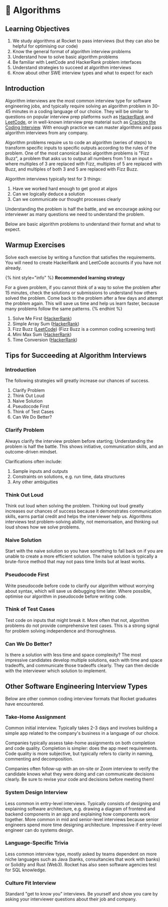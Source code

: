 # 🧮 Algorithms

## Learning Objectives

1. We study algorithms at Rocket to pass interviews (but they can also be helpful for optimising our code)
2. Know the general format of algorithm interview problems
3. Understand how to solve basic algorithm problems
4. Be familiar with LeetCode and HackerRank problem interfaces
5. Understand strategies to succeed at algorithm interviews
6. Know about other SWE interview types and what to expect for each

## Introduction

Algorithm interviews are the most common interview type for software engineering jobs, and typically require solving an algorithm problem in 30-45 minutes in a coding language of our choice. They will be similar to questions on popular interview prep platforms such as [HackerRank](https://www.hackerrank.com/) and [LeetCode](https://leetcode.com/), or in well-known interview prep material such as [Cracking the Coding Interview](https://drive.google.com/file/d/1M3uvavrprW_xmbSFHAe3Q4RgfgFwEfwy/view?usp=sharing). With enough practice we can master algorithms and pass algorithm interviews from any company.

Algorithm problems require us to code an algorithm (series of steps) to transform specific inputs to specific outputs according to the rules of the problem. One of the most canonical basic algorithm problems is "Fizz Buzz", a problem that asks us to output all numbers from 1 to an input `n` where multiples of 3 are replaced with Fizz, multiples of 5 are replaced with Buzz, and multiples of both 3 and 5 are replaced with Fizz Buzz.

Algorithm interviews typically test for 3 things:

1. Have we worked hard enough to get good at algos
2. Can we logically deduce a solution
3. Can we communicate our thought processes clearly

Understanding the problem is half the battle, and we encourage asking our interviewer as many questions we need to understand the problem.

Below are basic algorithm problems to understand their format and what to expect.

## Warmup Exercises

Solve each exercise by writing a function that satisfies the requirements. You will need to create HackerRank and LeetCode accounts if you have not already.

{% hint style="info" %}
**Recommended learning strategy**

For a given problem, if you cannot think of a way to solve the problem after 15 minutes, check the solutions or submissions to understand how others solved the problem. Come back to the problem after a few days and attempt the problem again. This will save us time and help us learn faster, because many problems follow the same patterns.
{% endhint %}

1. Solve Me First ([HackerRank](https://www.hackerrank.com/challenges/solve-me-first/problem?isFullScreen=true))
2. Simple Array Sum ([HackerRank](https://www.hackerrank.com/challenges/simple-array-sum/problem?isFullScreen=true))
3. Fizz Buzz ([LeetCode](https://leetcode.com/problems/fizz-buzz/)) (Fizz Buzz is a common coding screening test)
4. Mini Max Sum ([HackerRank](https://www.hackerrank.com/challenges/mini-max-sum/problem?isFullScreen=true))
5. Time Conversion ([HackerRank](https://www.hackerrank.com/challenges/time-conversion/problem?isFullScreen=true))

## Tips for Succeeding at Algorithm Interviews

### Introduction

The following strategies will greatly increase our chances of success.

1. Clarify Problem
2. Think Out Loud
3. Naive Solution
4. Pseudocode First
5. Think of Test Cases
6. Can We Do Better?

### Clarify Problem

Always clarify the interview problem before starting; Understanding the problem is half the battle. This shows initiative, communication skills, and an outcome-driven mindset.&#x20;

Clarifications often include:

1. Sample inputs and outputs
2. Constraints on solutions, e.g. run time, data structures
3. Any other ambiguities

### Think Out Loud

Think out loud when solving the problem. Thinking out loud greatly increases our chances of success because it demonstrates communication skills, earns partial credit and helps the interviewer help us. Algorithms interviews test problem-solving ability, not memorisation, and thinking out loud shows how we solve problems.

### Naive Solution

Start with the naive solution so you have something to fall back on if you are unable to create a more efficient solution. The naive solution is typically a brute-force method that may not pass time limits but at least works.

### Pseudocode First

Write pseudocode before code to clarify our algorithm without worrying about syntax, which will save us debugging time later. Where possible, optimise our algorithm in pseudocode before writing code.&#x20;

### Think of Test Cases

Test code on inputs that might break it. More often that not, algorithm problems do not provide comprehensive test cases. This is a strong signal for problem solving independence and thoroughness.&#x20;

### Can We Do Better?

Is there a solution with less time and space complexity? The most impressive candidates develop multiple solutions, each with time and space tradeoffs, and communicate those tradeoffs clearly. They can then decide with the interviewer which solution to implement.

## Other Software Engineering Interview Types

Below are other common coding interview formats that Rocket graduates have encountered.

### Take-Home Assignment

Common initial interview. Typically takes 2-3 days and involves building a simple app related to the company's business in a language of our choice.

Companies typically assess take-home assignments on both completion and code quality. Completion is simpler: does the app meet requirements. Code quality is more subjective, but typically refers to clarity in naming, commenting and decomposition.

Companies often follow-up with an on-site or Zoom interview to verify the candidate knows what they were doing and can communicate decisions clearly. Be sure to revise your code and decisions before meeting them!

### System Design Interview

Less common in entry-level interviews. Typically consists of designing and explaining software architecture, e.g. drawing a diagram of frontend and backend components in an app and explaining how components work together. More common in mid and senior-level interviews because senior engineers spend more time designing architecture. Impressive if entry-level engineer can do systems design.

### Language-Specific Trivia

Less common interview type, mostly asked by teams dependent on more niche languages such as Java (banks, consultancies that work with banks) or Solidity and Rust (Web3). Rocket has also seen software agencies test for SQL knowledge.

### Culture Fit Interview

Standard "get to know you" interviews. Be yourself and show you care by asking your interviewer questions about their job and company.
